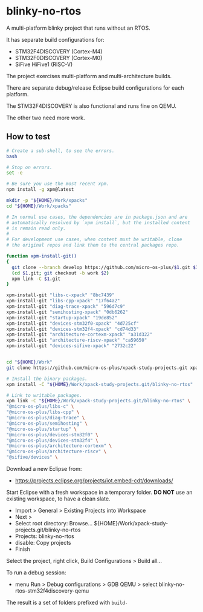 # blinky-no-rtos

A multi-platform blinky project that runs without an RTOS.

It has separate build configurations for:

- STM32F4DISCOVERY (Cortex-M4)
- STM32F0DISCOVERY (Cortex-M0)
- SiFive HiFive1 (RISC-V)

The project exercises multi-platform and multi-architecture builds.

There are separate debug/release Eclipse build configurations for each
platform.

The STM32F4DISCOVERY is also functional and runs fine on QEMU.

The other two need more work.

## How to test

```sh
# Create a sub-shell, to see the errors.
bash

# Stop on errors.
set -e

# Be sure you use the most recent xpm.
npm install -g xpm@latest

mkdir -p "${HOME}/Work/xpacks"
cd "${HOME}/Work/xpacks"

# In normal use cases, the dependencies are in package.json and are
# automatically resolved by `xpm install`, but the installed content
# is remain read only.
#
# For development use cases, when content must be writable, clone
# the original repos and link them to the central packages repo.

function xpm-install-git()
{
  git clone --branch develop https://github.com/micro-os-plus/$1.git $1.git
  (cd $1.git; git checkout -b work $2)
  xpm link -C $1.git
}

xpm-install-git "libs-c-xpack" "8bc7439"
xpm-install-git "libs-cpp-xpack" "17f64a2"
xpm-install-git "diag-trace-xpack" "596d7c9"
xpm-install-git "semihosting-xpack" "0db6262"
xpm-install-git "startup-xpack" "19de852"
xpm-install-git "devices-stm32f0-xpack" "4d725cf"
xpm-install-git "devices-stm32f4-xpack" "cd74d33"
xpm-install-git "architecture-cortexm-xpack" "a31d322"
xpm-install-git "architecture-riscv-xpack" "ca59650"
xpm-install-git "devices-sifive-xpack" "2732c22"


cd "${HOME}/Work"
git clone https://github.com/micro-os-plus/xpack-study-projects.git xpack-study-projects.git

# Install the binary packages.
xpm install -C "${HOME}/Work/xpack-study-projects.git/blinky-no-rtos"

# Link to writable packages.
xpm link -C "${HOME}/Work/xpack-study-projects.git/blinky-no-rtos" \
"@micro-os-plus/libs-c" \
"@micro-os-plus/libs-cpp" \
"@micro-os-plus/diag-trace" \
"@micro-os-plus/semihosting" \
"@micro-os-plus/startup" \
"@micro-os-plus/devices-stm32f0" \
"@micro-os-plus/devices-stm32f4" \
"@micro-os-plus/architecture-cortexm" \
"@micro-os-plus/architecture-riscv" \
"@sifive/devices" \


```

Download a new Eclipse from:

- https://projects.eclipse.org/projects/iot.embed-cdt/downloads/

Start Eclipse with a fresh workspace in a temporary folder. **DO NOT** use
an existing workspace, to have a clean slate.

- Import > General > Existing Projects into Workspace
- Next >
- Select root directory: Browse... ${HOME}/Work/xpack-study-projects.git/blinky-no-rtos
- Projects: blinky-no-rtos
- disable: Copy projects
- Finish

Select the project, right click, Build Configurations > Build all...

To run a debug session:

- menu Run > Debug configurations > GDB QEMU > select blinky-no-rtos-stm32f4discovery-qemu

The result is a set of folders prefixed with `build-`

